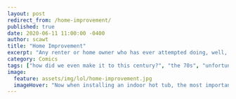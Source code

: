 ```yaml
---
layout: post
redirect_from: /home-improvement/
published: true
date: 2020-06-11 11:00:00 -0400
author: scawt
title: "Home Improvement"
excerpt: "Any renter or home owner who has ever attempted doing, well, anything in an older building has had the pleasure of discovering relatively new concepts in construction like \"safety\" and \"durability beyond the next ten minutes\"."
category: Comics
tags: ["how did we even make it to this century?", "the 70s", "unfortunately realistic", "I got your knob and tube right here, buddy", "eat shit, Tim Allen", "cocaine", "drugs", "DIY", "duct tape", "history", "totally accurate information", "cocaine nightmare", "some decades were a mistake"]
image:
  feature: assets/img/lol/home-improvement.jpg
  imageHover: "Now when installing an indoor hot tub, the most important thing is making sure it fits in the middle of your cuddle puddle while leaving enough room for the fondue bar, both of which are of course required by law."
---
```

